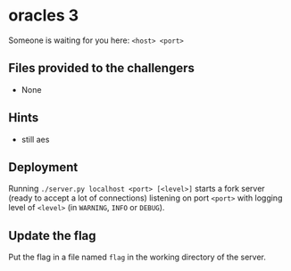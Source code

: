 # oracles 3

Someone is waiting for you here: `<host> <port>`

## Files provided to the challengers

- None

## Hints

- still aes

## Deployment

Running `./server.py localhost <port> [<level>]` starts a fork server (ready to
accept a lot of connections) listening on port `<port>` with logging level of
`<level>` (in `WARNING`, `INFO` or `DEBUG`).

## Update the flag

Put the flag in a file named `flag` in the working directory of the server.
